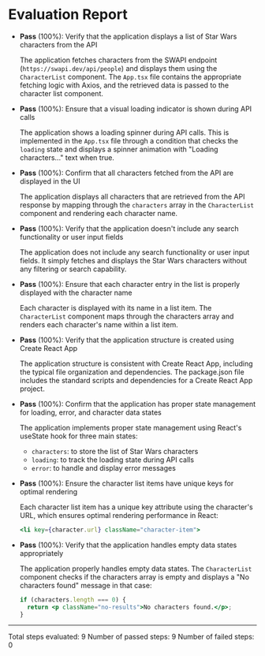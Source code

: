 # Evaluation Report

- **Pass** (100%): Verify that the application displays a list of Star Wars characters from the API
  
  The application fetches characters from the SWAPI endpoint (`https://swapi.dev/api/people`) and displays them using the `CharacterList` component. The `App.tsx` file contains the appropriate fetching logic with Axios, and the retrieved data is passed to the character list component.

- **Pass** (100%): Ensure that a visual loading indicator is shown during API calls
  
  The application shows a loading spinner during API calls. This is implemented in the `App.tsx` file through a condition that checks the `loading` state and displays a spinner animation with "Loading characters..." text when true.

- **Pass** (100%): Confirm that all characters fetched from the API are displayed in the UI
  
  The application displays all characters that are retrieved from the API response by mapping through the `characters` array in the `CharacterList` component and rendering each character name.

- **Pass** (100%): Verify that the application doesn't include any search functionality or user input fields
  
  The application does not include any search functionality or user input fields. It simply fetches and displays the Star Wars characters without any filtering or search capability.

- **Pass** (100%): Ensure that each character entry in the list is properly displayed with the character name
  
  Each character is displayed with its name in a list item. The `CharacterList` component maps through the characters array and renders each character's name within a list item.

- **Pass** (100%): Verify that the application structure is created using Create React App
  
  The application structure is consistent with Create React App, including the typical file organization and dependencies. The package.json file includes the standard scripts and dependencies for a Create React App project.

- **Pass** (100%): Confirm that the application has proper state management for loading, error, and character data states
  
  The application implements proper state management using React's useState hook for three main states:
  - `characters`: to store the list of Star Wars characters
  - `loading`: to track the loading state during API calls
  - `error`: to handle and display error messages

- **Pass** (100%): Ensure the character list items have unique keys for optimal rendering
  
  Each character list item has a unique key attribute using the character's URL, which ensures optimal rendering performance in React:
  ```jsx
  <li key={character.url} className="character-item">
  ```

- **Pass** (100%): Verify that the application handles empty data states appropriately
  
  The application properly handles empty data states. The `CharacterList` component checks if the characters array is empty and displays a "No characters found" message in that case:
  ```jsx
  if (characters.length === 0) {
    return <p className="no-results">No characters found.</p>;
  }
  ```

---

Total steps evaluated: 9
Number of passed steps: 9
Number of failed steps: 0